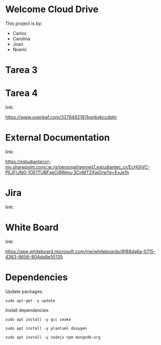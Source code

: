 # Welcome Cloud Drive

This project is by:

- Carlos
- Carolina
- Joan
- Noemí


# Tarea 3



# Tarea 4

link:

https://www.overleaf.com/3378482197kgnbvkccdqhr


# External Documentation

link:

https://estudianteccr-my.sharepoint.com/:w:/g/personal/gennel7_estudiantec_cr/EcHGjVC-PEJFrJN0-1OE1TUBFxeCj6RImu-3CnMT2XwDrw?e=EvJe1h


# Jira

link:

# White Board

link: 

https://app.whiteboard.microsoft.com/me/whiteboards/8f88da6a-0715-4363-8656-804da8e55135




# Dependencies

Update packages.

```
sudo apt-get -y update
```

Install dependencies

```
sudo apt install -y gcc cmake 
```

```
sudo apt install -y plantuml doxygen
```


```
sudo apt install -y nodejs npm mongodb-org
```
